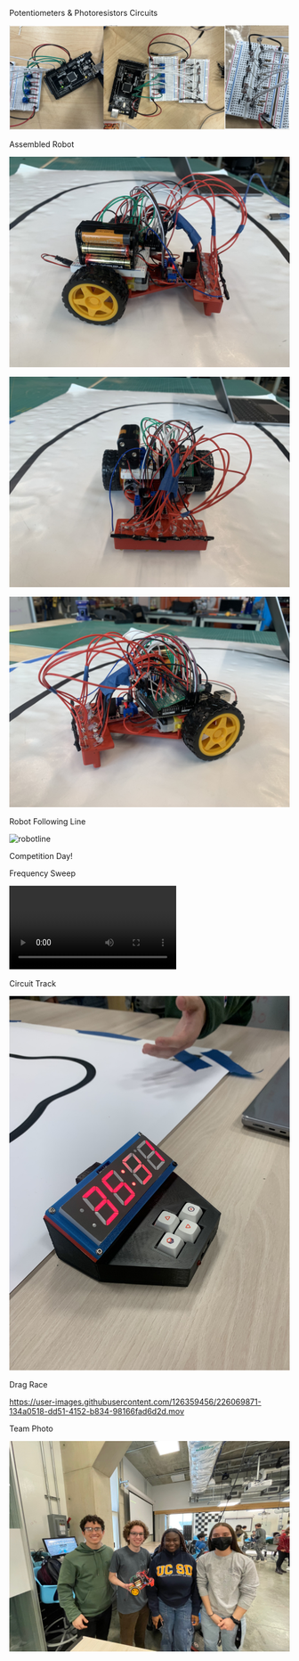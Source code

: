 Potentiometers & Photoresistors Circuits

![Potentiometers & Photoresistors](pp.jpeg)

Assembled Robot

![assembled1](assembled-1.jpg)

![assembled2](assembled-2.jpg)

![assembled3](assembled-3.jpg)

Robot Following Line

![robotline](rl.gif)

Competition Day!

Frequency Sweep

![frequencysweep](frequencysweep.mov)

Circuit Track

![looptimer](looptime.jpg)

Drag Race

https://user-images.githubusercontent.com/126359456/226069871-134a0518-dd51-4152-b834-98166fad6d2d.mov

Team Photo

![teamphoto](IMG_2538.jpeg)










